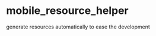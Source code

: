 mobile_resource_helper
======================

generate resources automatically to ease the development